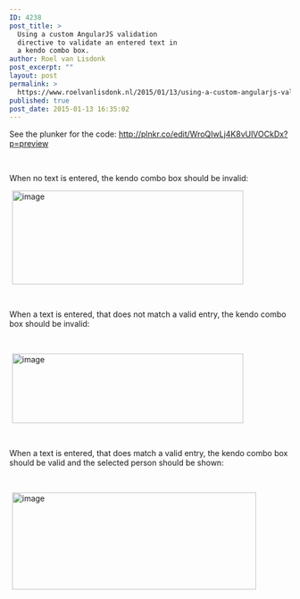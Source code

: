 ```yaml
---
ID: 4238
post_title: >
  Using a custom AngularJS validation
  directive to validate an entered text in
  a kendo combo box.
author: Roel van Lisdonk
post_excerpt: ""
layout: post
permalink: >
  https://www.roelvanlisdonk.nl/2015/01/13/using-a-custom-angularjs-validation-directive-to-validate-an-entered-text-in-a-kendo-combo-box/
published: true
post_date: 2015-01-13 16:35:02
---
```

<p>See the plunker for the code: <a title="http://plnkr.co/edit/WroQIwLj4K8vUlVOCkDx?p=preview" href="http://plnkr.co/edit/WroQIwLj4K8vUlVOCkDx?p=preview">http://plnkr.co/edit/WroQIwLj4K8vUlVOCkDx?p=preview</a></p>  <p>&#160;</p>  <p>When no text is entered, the kendo combo box should be invalid:</p>  <p><a href="http://www.roelvanlisdonk.nl/wp-content/uploads/2015/01/image2.png" rel="lightbox"><img title="image" style="border-top: 0px; border-right: 0px; background-image: none; border-bottom: 0px; padding-top: 0px; padding-left: 0px; border-left: 0px; margin: 0px 5px; display: inline; padding-right: 0px" border="0" alt="image" src="http://www.roelvanlisdonk.nl/wp-content/uploads/2015/01/image_thumb2.png" width="414" height="168" /></a></p>  <p>&#160;</p>  <p>When a text is entered, that does not match a valid entry, the kendo combo box should be invalid:</p>  <p>&#160;</p>  <p><a href="http://www.roelvanlisdonk.nl/wp-content/uploads/2015/01/image3.png" rel="lightbox"><img title="image" style="border-top: 0px; border-right: 0px; background-image: none; border-bottom: 0px; padding-top: 0px; padding-left: 0px; border-left: 0px; margin: 0px 5px; display: inline; padding-right: 0px" border="0" alt="image" src="http://www.roelvanlisdonk.nl/wp-content/uploads/2015/01/image_thumb3.png" width="414" height="125" /></a></p>  <p>&#160;</p>  <p>When a text is entered, that does match a valid entry, the kendo combo box should be valid and the selected person should be shown:</p>  <p>&#160;</p>  <p><a href="http://www.roelvanlisdonk.nl/wp-content/uploads/2015/01/image4.png" rel="lightbox"><img title="image" style="border-top: 0px; border-right: 0px; background-image: none; border-bottom: 0px; padding-top: 0px; padding-left: 0px; border-left: 0px; margin: 0px 5px; display: inline; padding-right: 0px" border="0" alt="image" src="http://www.roelvanlisdonk.nl/wp-content/uploads/2015/01/image_thumb4.png" width="437" height="174" /></a></p>